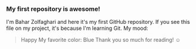 ### My first repository is awesome!
I'm Bahar Zolfaghari and here it's my first GitHub repository.
If you see this file on my project, it's because I'm learning Git.
My mood:
> Happy
My favorite color:
> Blue
Thank you so much for reading! ☺